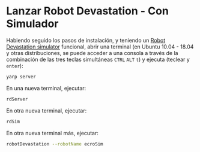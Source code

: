 # Lanzar Robot Devastation - Con Simulador

Habiendo seguido los pasos de instalación, y teniendo un [Robot Devastation simulator](https://github.com/asrob-uc3m/robotDevastation-simulator) funcional, abrir una terminal (en Ubuntu 10.04 - 18.04 y otras distribuciones, se puede acceder a una consola a través de la combinación de las tres teclas simultáneas `CTRL` `ALT` `t`) y ejecuta (teclear y `enter`):

```bash
yarp server
```

En una nueva terminal, ejecutar:

```bash
rdServer
```

En otra nueva terminal, ejecutar:

```bash
rdSim
```

En otra nueva terminal más, ejecutar:

```bash
robotDevastation --robotName ecroSim
```
